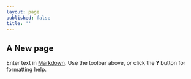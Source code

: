 ```yaml
---
layout: page
published: false
title: ''
---
```

## A New page 


Enter text in [Markdown](http://daringfireball.net/projects/markdown/). Use the toolbar above, or click the **?** button for formatting help.
